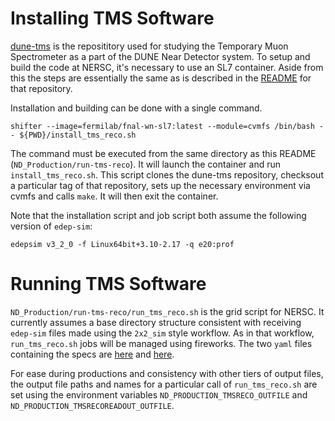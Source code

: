 # Installing TMS Software

[dune-tms](https://github.com/DUNE/dune-tms/tree/main) is the reposititory used for studying the Temporary Muon Spectrometer as a part of the DUNE Near Detector system. To setup and build the code at NERSC, it's necessary to use an SL7 container. Aside from this the steps are essentially the same as is described in the [README](https://github.com/DUNE/dune-tms/blob/main/README.md) for that repository.

Installation and building can be done with a single command.

```
shifter --image=fermilab/fnal-wn-sl7:latest --module=cvmfs /bin/bash -- ${PWD}/install_tms_reco.sh
```

The command must be executed from the same directory as this README (`ND_Production/run-tms-reco`). It will launch the container and run `install_tms_reco.sh`. This script clones the dune-tms repository, checksout a particular tag of that repository, sets up the necessary environment via cvmfs and calls `make`. It will then exit the container. 

Note that the installation script and job script both assume the following version of `edep-sim`:

```
edepsim v3_2_0 -f Linux64bit+3.10-2.17 -q e20:prof
```


# Running TMS Software
`ND_Production/run-tms-reco/run_tms_reco.sh` is the grid script for NERSC. It currently assumes a base directory structure consistent with receiving `edep-sim` files made using the `2x2_sim` style workflow. As in that workflow, `run_tms_reco.sh` jobs will be managed using fireworks. The two `yaml` files containing the specs are [here](https://github.com/lbl-neutrino/fireworks4dune/blob/production-MiniProdN1p1/specs/ND_Production_v1.yaml) and [here](https://github.com/lbl-neutrino/fireworks4dune/blob/production-MiniProdN1p1/specs/MiniProdN1p1_NDLAr/MiniProdN1p1_NDLAr_1E19_RHC.tmsreco.yaml).

For ease during productions and consistency with other tiers of output files, the output file paths and names for a particular call of `run_tms_reco.sh` are set using the environment variables `ND_PRODUCTION_TMSRECO_OUTFILE` and `ND_PRODUCTION_TMSRECOREADOUT_OUTFILE`. 
